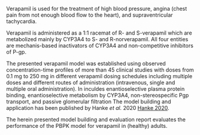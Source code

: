 Verapamil is used for the treatment of high blood pressure, angina (chest pain from not enough blood flow to the heart), and supraventricular tachycardia.

Verapamil is administered as a 1:1 racemat of R- and S-verapamil which are metabolized mainly by CYP3A4 to S- and R-norverapamil. All four entities are mechanis-based inactivators of CYP3A4 and non-competitive inhibitors of P-gp. 

The presented verapamil model was established using observed concentration-time profiles of more than 45 clinical studies with doses from 0.1 mg to 250 mg in different verapamil dosing schedules including multiple doses and different routes of administration (intravenous, single and multiple oral administration). In inculdes enantioselective plasma protein binding, enantioselective metabolism by CYP3A4, non-stereospecific Pgp transport, and passive glomerular filtration 
The model building and application has been published by Hanke *et al.* 2020 [Hanke 2020](#5-references). 

The herein presented model building and evaluation report evaluates the performance of the PBPK model for verapamil in (healthy) adults. 

